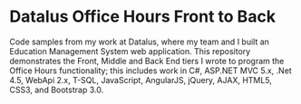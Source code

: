 # Datalus Office Hours Front to Back
Code samples from my work at Datalus, where my team and I built an Education Management System web application. This repository demonstrates the Front, Middle and Back End tiers I wrote to program the Office Hours functionality; this includes work in C#, ASP.NET MVC 5.x, .Net 4.5, WebApi 2.x, T-SQL, JavaScript, AngularJS, jQuery, AJAX, HTML5, CSS3, and Bootstrap 3.0.

